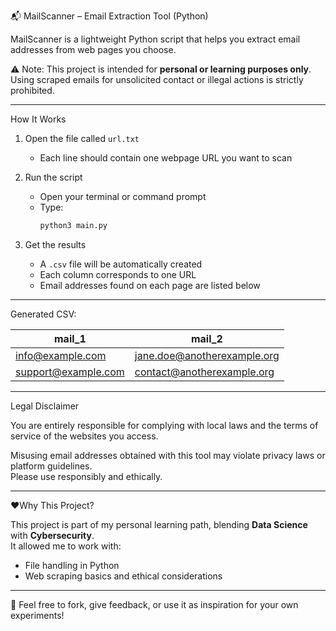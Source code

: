 📬 MailScanner – Email Extraction Tool (Python)

MailScanner is a lightweight Python script that helps you extract email addresses from web pages you choose.  

⚠️ Note: This project is intended for **personal or learning purposes only**.  
Using scraped emails for unsolicited contact or illegal actions is strictly prohibited.

---

How It Works

1. Open the file called `url.txt`  
   - Each line should contain one webpage URL you want to scan

2. Run the script  
   - Open your terminal or command prompt  
   - Type:
     ```bash
     python3 main.py
     ```

3. Get the results  
   - A `.csv` file will be automatically created  
   - Each column corresponds to one URL  
   - Email addresses found on each page are listed below

---

Generated CSV:

| mail_1                      | mail_2                          |
|-----------------------------|----------------------------------|
| info@example.com            | jane.doe@anotherexample.org     |
| support@example.com         | contact@anotherexample.org      |

---

Legal Disclaimer
  
You are entirely responsible for complying with local laws and the terms of service of the websites you access.

Misusing email addresses obtained with this tool may violate privacy laws or platform guidelines.  
Please use responsibly and ethically.

---

❤Why This Project?

This project is part of my personal learning path, blending **Data Science** with **Cybersecurity**.  
It allowed me to work with:
- File handling in Python
- Web scraping basics and ethical considerations

---

💬 Feel free to fork, give feedback, or use it as inspiration for your own experiments!
